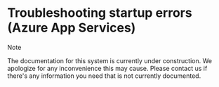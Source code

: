 ﻿# Troubleshooting startup errors (Azure App Services)

> [!NOTE]
> The documentation for this system is currently under construction. We apologize for any inconvenience this may cause. Please
> contact us if there's any information you need that is not currently documented.
